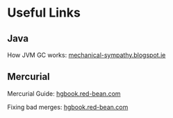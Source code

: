 # Useful Links

## Java
How JVM GC works:
[mechanical-sympathy.blogspot.ie](http://mechanical-sympathy.blogspot.ie/2013/07/java-garbage-collection-distilled.html)

## Mercurial
Mercurial Guide:
[hgbook.red-bean.com](http://hgbook.red-bean.com)

Fixing bad merges:
[hgbook.red-bean.com](http://hgbook.red-bean.com/read/finding-and-fixing-mistakes.html#id392218)
